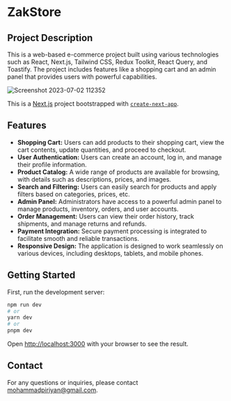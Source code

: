 # ZakStore
## Project Description
This is a web-based e-commerce project built using various technologies such as React, Next.js, Tailwind CSS, Redux Toolkit, React Query, and Toastify. The project includes features like a shopping cart and an admin panel that provides users with powerful capabilities.

![Screenshot 2023-07-02 112352](https://github.com/mohammadpiriyan/ZakStore/assets/50291430/75b70271-1d03-4963-8628-2a8af22a508b)

This is a [Next.js](https://nextjs.org/) project bootstrapped with [`create-next-app`](https://github.com/vercel/next.js/tree/canary/packages/create-next-app).


## Features

- **Shopping Cart:** Users can add products to their shopping cart, view the cart contents, update quantities, and proceed to checkout.
- **User Authentication:** Users can create an account, log in, and manage their profile information.
- **Product Catalog:** A wide range of products are available for browsing, with details such as descriptions, prices, and images.
- **Search and Filtering:** Users can easily search for products and apply filters based on categories, prices, etc.
- **Admin Panel:** Administrators have access to a powerful admin panel to manage products, inventory, orders, and user accounts.
- **Order Management:** Users can view their order history, track shipments, and manage returns and refunds.
- **Payment Integration:** Secure payment processing is integrated to facilitate smooth and reliable transactions.
- **Responsive Design:** The application is designed to work seamlessly on various devices, including desktops, tablets, and mobile phones.

## Getting Started

First, run the development server:

```bash
npm run dev
# or
yarn dev
# or
pnpm dev
```

Open [http://localhost:3000](http://localhost:3000) with your browser to see the result.

## Contact
For any questions or inquiries, please contact mohammadpiriyan@gmail.com.
